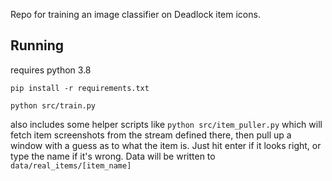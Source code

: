 Repo for training an image classifier on Deadlock item icons.

## Running
requires python 3.8

`pip install -r requirements.txt`

`python src/train.py`

also includes some helper scripts like `python src/item_puller.py` which will fetch item screenshots from the stream defined there, then pull up a window with a guess as to what the item is. Just hit enter if it looks right, or type the name if it's wrong. Data will be written to `data/real_items/[item_name]`
